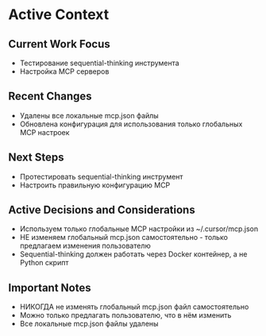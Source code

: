 # Active Context

## Current Work Focus
- Тестирование sequential-thinking инструмента
- Настройка MCP серверов

## Recent Changes
- Удалены все локальные mcp.json файлы
- Обновлена конфигурация для использования только глобальных MCP настроек

## Next Steps
- Протестировать sequential-thinking инструмент
- Настроить правильную конфигурацию MCP

## Active Decisions and Considerations
- Используем только глобальные MCP настройки из ~/.cursor/mcp.json
- НЕ изменяем глобальный mcp.json самостоятельно - только предлагаем изменения пользователю
- Sequential-thinking должен работать через Docker контейнер, а не Python скрипт
## Important Notes
- НИКОГДА не изменять глобальный mcp.json файл самостоятельно
- Можно только предлагать пользователю, что в нём изменить
- Все локальные mcp.json файлы удалены
